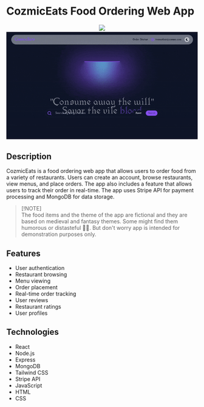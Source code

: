 # CozmicEats Food Ordering Web App
<div align="center">
  <img src="https://skillicons.dev/icons?i=react,nodejs,express,typescript,tailwind,mongo" />
  </br>
  <img src="./thumbnails/mmthumb.gif" width="1280"/>
</div>


## Description
CozmicEats is a food ordering web app that allows users to order food from a variety of restaurants. Users can create an account, browse restaurants, view menus, and place orders. The app also includes a feature that allows users to track their order in real-time. The app uses Stripe API for payment processing and MongoDB for data storage.

> [!NOTE]\
> The food items and the theme of the app are fictional and they are based on medieval and fantasy themes. Some might find them humorous or distasteful 😵‍💫. But don't worry app is intended for demonstration purposes only.

## Features
- User authentication
- Restaurant browsing
- Menu viewing
- Order placement
- Real-time order tracking
- User reviews
- Restaurant ratings
- User profiles
  
## Technologies
- React
- Node.js
- Express
- MongoDB
- Tailwind CSS
- Stripe API
- JavaScript
- HTML
- CSS
